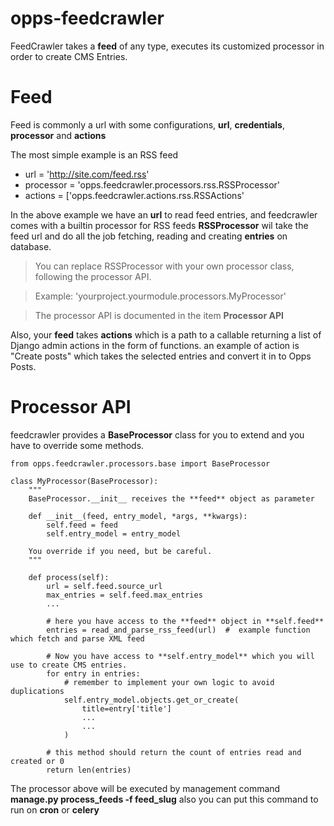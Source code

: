 opps-feedcrawler
================

FeedCrawler takes a **feed** of any type, executes its customized processor in order to create CMS Entries.


Feed
====

Feed is commonly a url with some configurations, **url**, **credentials**, **processor** and **actions**

The most simple example is an RSS feed

- url = 'http://site.com/feed.rss'
- processor = 'opps.feedcrawler.processors.rss.RSSProcessor'
- actions = ['opps.feedcrawler.actions.rss.RSSActions'

In the above example we have an **url** to read feed entries, and feedcrawler comes with a builtin processor for RSS feeds
**RSSProcessor** wil take the feed url and do all the job fetching, reading and creating **entries** on database.

> You can replace RSSProcessor with your own processor class, following the processor API.   

> Example: 'yourproject.yourmodule.processors.MyProcessor'

> The processor API is documented in the item **Processor API**


Also, your **feed** takes **actions** which is a path to a callable returning a list of Django admin actions in the form of functions.
an example of action is "Create posts" which takes the selected entries and convert it in to Opps Posts.

Processor API
=============

feedcrawler provides a **BaseProcessor** class for you to extend and you have to override some methods.



    from opps.feedcrawler.processors.base import BaseProcessor
    
    class MyProcessor(BaseProcessor):
        """
        BaseProcessor.__init__ receives the **feed** object as parameter
        
        def __init__(feed, entry_model, *args, **kwargs):
            self.feed = feed
            self.entry_model = entry_model
            
        You override if you need, but be careful.
        """
       
        def process(self):
            url = self.feed.source_url
            max_entries = self.feed.max_entries
            ...
            
            # here you have access to the **feed** object in **self.feed**
            entries = read_and_parse_rss_feed(url)  #  example function which fetch and parse XML feed 
            
            # Now you have access to **self.entry_model** which you will use to create CMS entries.
            for entry in entries:
                # remember to implement your own logic to avoid duplications
                self.entry_model.objects.get_or_create(
                    title=entry['title']
                    ...
                    ...
                )
                
            # this method should return the count of entries read and created or 0    
            return len(entries)
            
            

The processor above will be executed by management command **manage.py process_feeds -f feed_slug** also you can put this command to run on **cron** or **celery**
